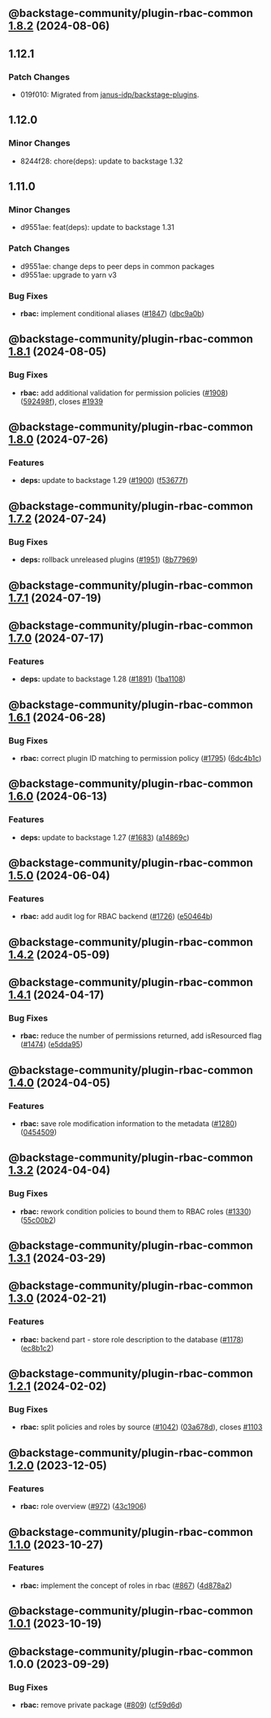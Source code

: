 ## @backstage-community/plugin-rbac-common [1.8.2](https://github.com/janus-idp/backstage-plugins/compare/@backstage-community/plugin-rbac-common@1.8.1...@backstage-community/plugin-rbac-common@1.8.2) (2024-08-06)

## 1.12.1

### Patch Changes

- 019f010: Migrated from [janus-idp/backstage-plugins](https://github.com/janus-idp/backstage-plugins).

## 1.12.0

### Minor Changes

- 8244f28: chore(deps): update to backstage 1.32

## 1.11.0

### Minor Changes

- d9551ae: feat(deps): update to backstage 1.31

### Patch Changes

- d9551ae: change deps to peer deps in common packages
- d9551ae: upgrade to yarn v3

### Bug Fixes

- **rbac:** implement conditional aliases ([#1847](https://github.com/janus-idp/backstage-plugins/issues/1847)) ([dbc9a0b](https://github.com/janus-idp/backstage-plugins/commit/dbc9a0bc92f19a4382e406f83b4889905dc6e33d))

## @backstage-community/plugin-rbac-common [1.8.1](https://github.com/janus-idp/backstage-plugins/compare/@backstage-community/plugin-rbac-common@1.8.0...@backstage-community/plugin-rbac-common@1.8.1) (2024-08-05)

### Bug Fixes

- **rbac:** add additional validation for permission policies ([#1908](https://github.com/janus-idp/backstage-plugins/issues/1908)) ([592498f](https://github.com/janus-idp/backstage-plugins/commit/592498f34a3b605162d3c242184aa6877b0360e8)), closes [#1939](https://github.com/janus-idp/backstage-plugins/issues/1939)

## @backstage-community/plugin-rbac-common [1.8.0](https://github.com/janus-idp/backstage-plugins/compare/@backstage-community/plugin-rbac-common@1.7.2...@backstage-community/plugin-rbac-common@1.8.0) (2024-07-26)

### Features

- **deps:** update to backstage 1.29 ([#1900](https://github.com/janus-idp/backstage-plugins/issues/1900)) ([f53677f](https://github.com/janus-idp/backstage-plugins/commit/f53677fb02d6df43a9de98c43a9f101a6db76802))

## @backstage-community/plugin-rbac-common [1.7.2](https://github.com/janus-idp/backstage-plugins/compare/@backstage-community/plugin-rbac-common@1.7.1...@backstage-community/plugin-rbac-common@1.7.2) (2024-07-24)

### Bug Fixes

- **deps:** rollback unreleased plugins ([#1951](https://github.com/janus-idp/backstage-plugins/issues/1951)) ([8b77969](https://github.com/janus-idp/backstage-plugins/commit/8b779694f02f8125587296305276b84cdfeeaebe))

## @backstage-community/plugin-rbac-common [1.7.1](https://github.com/janus-idp/backstage-plugins/compare/@backstage-community/plugin-rbac-common@1.7.0...@backstage-community/plugin-rbac-common@1.7.1) (2024-07-19)

## @backstage-community/plugin-rbac-common [1.7.0](https://github.com/janus-idp/backstage-plugins/compare/@backstage-community/plugin-rbac-common@1.6.1...@backstage-community/plugin-rbac-common@1.7.0) (2024-07-17)

### Features

- **deps:** update to backstage 1.28 ([#1891](https://github.com/janus-idp/backstage-plugins/issues/1891)) ([1ba1108](https://github.com/janus-idp/backstage-plugins/commit/1ba11088e0de60e90d138944267b83600dc446e5))

## @backstage-community/plugin-rbac-common [1.6.1](https://github.com/janus-idp/backstage-plugins/compare/@backstage-community/plugin-rbac-common@1.6.0...@backstage-community/plugin-rbac-common@1.6.1) (2024-06-28)

### Bug Fixes

- **rbac:** correct plugin ID matching to permission policy ([#1795](https://github.com/janus-idp/backstage-plugins/issues/1795)) ([6dc4b1c](https://github.com/janus-idp/backstage-plugins/commit/6dc4b1c23d22252f394eecd8b795ac15507ecc50))

## @backstage-community/plugin-rbac-common [1.6.0](https://github.com/janus-idp/backstage-plugins/compare/@backstage-community/plugin-rbac-common@1.5.0...@backstage-community/plugin-rbac-common@1.6.0) (2024-06-13)

### Features

- **deps:** update to backstage 1.27 ([#1683](https://github.com/janus-idp/backstage-plugins/issues/1683)) ([a14869c](https://github.com/janus-idp/backstage-plugins/commit/a14869c3f4177049cb8d6552b36c3ffd17e7997d))

## @backstage-community/plugin-rbac-common [1.5.0](https://github.com/janus-idp/backstage-plugins/compare/@backstage-community/plugin-rbac-common@1.4.2...@backstage-community/plugin-rbac-common@1.5.0) (2024-06-04)

### Features

- **rbac:** add audit log for RBAC backend ([#1726](https://github.com/janus-idp/backstage-plugins/issues/1726)) ([e50464b](https://github.com/janus-idp/backstage-plugins/commit/e50464bcb38e9897ddfe208fdeef699e4bfeda3a))

## @backstage-community/plugin-rbac-common [1.4.2](https://github.com/janus-idp/backstage-plugins/compare/@backstage-community/plugin-rbac-common@1.4.1...@backstage-community/plugin-rbac-common@1.4.2) (2024-05-09)

## @backstage-community/plugin-rbac-common [1.4.1](https://github.com/janus-idp/backstage-plugins/compare/@backstage-community/plugin-rbac-common@1.4.0...@backstage-community/plugin-rbac-common@1.4.1) (2024-04-17)

### Bug Fixes

- **rbac:** reduce the number of permissions returned, add isResourced flag ([#1474](https://github.com/janus-idp/backstage-plugins/issues/1474)) ([e5dda95](https://github.com/janus-idp/backstage-plugins/commit/e5dda95bfc87d1d5d404726cbbe05c8bfdb73845))

## @backstage-community/plugin-rbac-common [1.4.0](https://github.com/janus-idp/backstage-plugins/compare/@backstage-community/plugin-rbac-common@1.3.2...@backstage-community/plugin-rbac-common@1.4.0) (2024-04-05)

### Features

- **rbac:** save role modification information to the metadata ([#1280](https://github.com/janus-idp/backstage-plugins/issues/1280)) ([0454509](https://github.com/janus-idp/backstage-plugins/commit/0454509e41db2ae332d1b2bf8f72d34241483efd))

## @backstage-community/plugin-rbac-common [1.3.2](https://github.com/janus-idp/backstage-plugins/compare/@backstage-community/plugin-rbac-common@1.3.1...@backstage-community/plugin-rbac-common@1.3.2) (2024-04-04)

### Bug Fixes

- **rbac:** rework condition policies to bound them to RBAC roles ([#1330](https://github.com/janus-idp/backstage-plugins/issues/1330)) ([55c00b2](https://github.com/janus-idp/backstage-plugins/commit/55c00b21b27b449cb0e5100c7b64a6ae742536ac))

## @backstage-community/plugin-rbac-common [1.3.1](https://github.com/janus-idp/backstage-plugins/compare/@backstage-community/plugin-rbac-common@1.3.0...@backstage-community/plugin-rbac-common@1.3.1) (2024-03-29)

## @backstage-community/plugin-rbac-common [1.3.0](https://github.com/janus-idp/backstage-plugins/compare/@backstage-community/plugin-rbac-common@1.2.1...@backstage-community/plugin-rbac-common@1.3.0) (2024-02-21)

### Features

- **rbac:** backend part - store role description to the database ([#1178](https://github.com/janus-idp/backstage-plugins/issues/1178)) ([ec8b1c2](https://github.com/janus-idp/backstage-plugins/commit/ec8b1c27cce5c36997f84a068dc4cc5cc542f428))

## @backstage-community/plugin-rbac-common [1.2.1](https://github.com/janus-idp/backstage-plugins/compare/@backstage-community/plugin-rbac-common@1.2.0...@backstage-community/plugin-rbac-common@1.2.1) (2024-02-02)

### Bug Fixes

- **rbac:** split policies and roles by source ([#1042](https://github.com/janus-idp/backstage-plugins/issues/1042)) ([03a678d](https://github.com/janus-idp/backstage-plugins/commit/03a678d96deeb1d42448e94ac95d735e61393a40)), closes [#1103](https://github.com/janus-idp/backstage-plugins/issues/1103)

## @backstage-community/plugin-rbac-common [1.2.0](https://github.com/janus-idp/backstage-plugins/compare/@backstage-community/plugin-rbac-common@1.1.0...@backstage-community/plugin-rbac-common@1.2.0) (2023-12-05)

### Features

- **rbac:** role overview ([#972](https://github.com/janus-idp/backstage-plugins/issues/972)) ([43c1906](https://github.com/janus-idp/backstage-plugins/commit/43c19064e9477a5449ff5d56b00efe27cf640c27))

## @backstage-community/plugin-rbac-common [1.1.0](https://github.com/janus-idp/backstage-plugins/compare/@backstage-community/plugin-rbac-common@1.0.1...@backstage-community/plugin-rbac-common@1.1.0) (2023-10-27)

### Features

- **rbac:** implement the concept of roles in rbac ([#867](https://github.com/janus-idp/backstage-plugins/issues/867)) ([4d878a2](https://github.com/janus-idp/backstage-plugins/commit/4d878a29babd86bd7896d69e6b2b63392b6e6cc8))

## @backstage-community/plugin-rbac-common [1.0.1](https://github.com/janus-idp/backstage-plugins/compare/@backstage-community/plugin-rbac-common@1.0.0...@backstage-community/plugin-rbac-common@1.0.1) (2023-10-19)

## @backstage-community/plugin-rbac-common 1.0.0 (2023-09-29)

### Bug Fixes

- **rbac:** remove private package ([#809](https://github.com/janus-idp/backstage-plugins/issues/809)) ([cf59d6d](https://github.com/janus-idp/backstage-plugins/commit/cf59d6d1c5a65363a7ccdd7490d3148d665e7d46))
